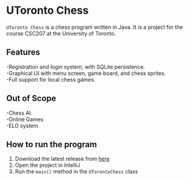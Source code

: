 # UToronto Chess

`UToronto Chess` is a chess program written in Java. It is a project for the course CSC207 at the University of Toronto. 

## Features
-Registration and login system, with SQLite persistence. \
-Graphical UI with menu screen, game board, and chess sprites. \
-Full support for local chess games. 

## Out of Scope
-Chess AI \
-Online Games \
-ELO system 

## How to run the program

1. Download the latest release from [here](https://github.com/CSC207-2022F-UofT/course-project-utoronto-chess.git)
2. Open the project in IntelliJ
3. Run the `main()` method in the `UTorontoChess` class
